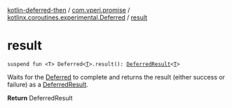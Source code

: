 [kotlin-deferred-then](../../index.md) / [com.vperi.promise](../index.md) / [kotlinx.coroutines.experimental.Deferred](index.md) / [result](./result.md)

# result

`suspend fun <T> Deferred<`[`T`](result.md#T)`>.result(): `[`DeferredResult`](../-deferred-result/index.md)`<`[`T`](result.md#T)`>`

Waits for the [Deferred](#) to complete and returns the result
(either success or failure) as a [DeferredResult](../-deferred-result/index.md).

**Return**
DeferredResult

